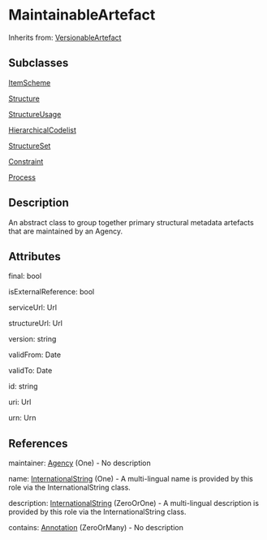 
# MaintainableArtefact

Inherits from: [VersionableArtefact](VersionableArtefact.md)

## Subclasses

[ItemScheme](ItemScheme.md)

[Structure](Structure.md)

[StructureUsage](StructureUsage.md)

[HierarchicalCodelist](../HierarchicalCodelists/HierarchicalCodelist.md)

[StructureSet](../StructureMaps/StructureSet.md)

[Constraint](../Constraints/Constraint.md)

[Process](../Process/Process.md)



## Description

An abstract class to group together primary structural metadata artefacts that are maintained by an Agency.


## Attributes

final: bool

isExternalReference: bool

serviceUrl: Url

structureUrl: Url

version: string

validFrom: Date

validTo: Date

id: string

uri: Url

urn: Urn



## References

maintainer: [Agency](../OrganisationSchemes/Agency.md) (One) - No description

name: [InternationalString](InternationalString.md) (One) - A multi-lingual name is provided by this role via the InternationalString class.

description: [InternationalString](InternationalString.md) (ZeroOrOne) - A multi-lingual description is provided by this role via the InternationalString class.

contains: [Annotation](Annotation.md) (ZeroOrMany) - No description




